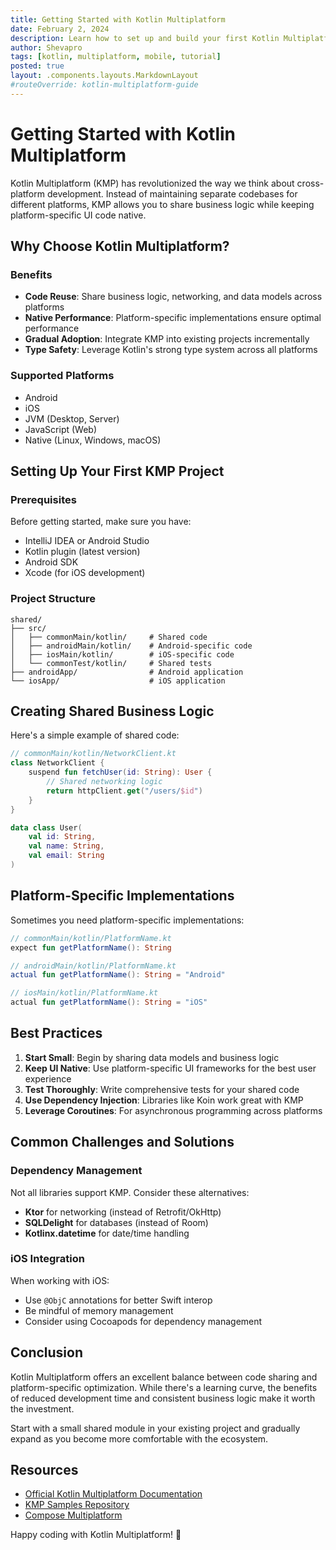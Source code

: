 ```yaml
---
title: Getting Started with Kotlin Multiplatform
date: February 2, 2024
description: Learn how to set up and build your first Kotlin Multiplatform project. This guide covers the basics and best practices for sharing code between Android, iOS, and web platforms.
author: Shevapro
tags: [kotlin, multiplatform, mobile, tutorial]
posted: true
layout: .components.layouts.MarkdownLayout
#routeOverride: kotlin-multiplatform-guide
---
```


# Getting Started with Kotlin Multiplatform

Kotlin Multiplatform (KMP) has revolutionized the way we think about cross-platform development. Instead of maintaining
separate codebases for different platforms, KMP allows you to share business logic while keeping platform-specific UI
code native.

## Why Choose Kotlin Multiplatform?

### Benefits

- **Code Reuse**: Share business logic, networking, and data models across platforms
- **Native Performance**: Platform-specific implementations ensure optimal performance
- **Gradual Adoption**: Integrate KMP into existing projects incrementally
- **Type Safety**: Leverage Kotlin's strong type system across all platforms

### Supported Platforms

- Android
- iOS
- JVM (Desktop, Server)
- JavaScript (Web)
- Native (Linux, Windows, macOS)

## Setting Up Your First KMP Project

### Prerequisites

Before getting started, make sure you have:

- IntelliJ IDEA or Android Studio
- Kotlin plugin (latest version)
- Android SDK
- Xcode (for iOS development)

### Project Structure

```
shared/
├── src/
│   ├── commonMain/kotlin/     # Shared code
│   ├── androidMain/kotlin/    # Android-specific code
│   ├── iosMain/kotlin/        # iOS-specific code
│   └── commonTest/kotlin/     # Shared tests
├── androidApp/                # Android application
└── iosApp/                    # iOS application
```

## Creating Shared Business Logic

Here's a simple example of shared code:

```kotlin
// commonMain/kotlin/NetworkClient.kt
class NetworkClient {
    suspend fun fetchUser(id: String): User {
        // Shared networking logic
        return httpClient.get("/users/$id")
    }
}

data class User(
    val id: String,
    val name: String,
    val email: String
)
```

## Platform-Specific Implementations

Sometimes you need platform-specific implementations:

```kotlin
// commonMain/kotlin/PlatformName.kt
expect fun getPlatformName(): String

// androidMain/kotlin/PlatformName.kt
actual fun getPlatformName(): String = "Android"

// iosMain/kotlin/PlatformName.kt
actual fun getPlatformName(): String = "iOS"
```

## Best Practices

1. **Start Small**: Begin by sharing data models and business logic
2. **Keep UI Native**: Use platform-specific UI frameworks for the best user experience
3. **Test Thoroughly**: Write comprehensive tests for your shared code
4. **Use Dependency Injection**: Libraries like Koin work great with KMP
5. **Leverage Coroutines**: For asynchronous programming across platforms

## Common Challenges and Solutions

### Dependency Management

Not all libraries support KMP. Consider these alternatives:

- **Ktor** for networking (instead of Retrofit/OkHttp)
- **SQLDelight** for databases (instead of Room)
- **Kotlinx.datetime** for date/time handling

### iOS Integration

When working with iOS:

- Use `@ObjC` annotations for better Swift interop
- Be mindful of memory management
- Consider using Cocoapods for dependency management

## Conclusion

Kotlin Multiplatform offers an excellent balance between code sharing and platform-specific optimization. While there's
a learning curve, the benefits of reduced development time and consistent business logic make it worth the investment.

Start with a small shared module in your existing project and gradually expand as you become more comfortable with the
ecosystem.

## Resources

- [Official Kotlin Multiplatform Documentation](https://kotlinlang.org/docs/multiplatform.html)
- [KMP Samples Repository](https://github.com/Kotlin/kmm-samples)
- [Compose Multiplatform](https://www.jetbrains.com/lp/compose-multiplatform/)

Happy coding with Kotlin Multiplatform! 🚀